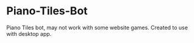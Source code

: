 # Piano-Tiles-Bot
Piano Tiles bot, may not work with some website games. Created to use with desktop app.
